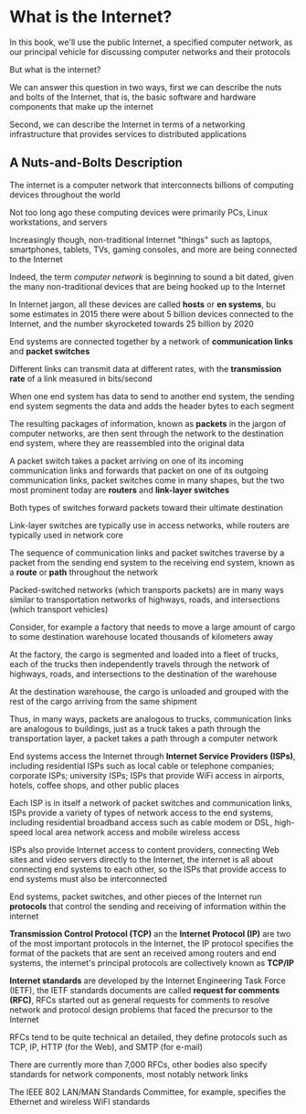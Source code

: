 # What is the Internet?
In this book, we'll use the public Internet, a specified computer network, as our principal vehicle for discussing computer networks and their protocols

But what is the internet?

We can answer this question in two ways, first we can describe the nuts and bolts of the Internet, that is, the basic software and hardware components that make up the internet

Second, we can describe the Internet in terms of a networking infrastructure that provides services to distributed applications

## A Nuts-and-Bolts Description
The internet is a computer network that interconnects billions of computing devices throughout the world

Not too long ago these computing devices were primarily PCs, Linux workstations, and servers

Increasingly though, non-traditional Internet "things" such as laptops, smartphones, tablets, TVs, gaming consoles, and more are being connected to the Internet

Indeed, the term *computer network* is beginning to sound a bit dated, given the many non-traditional devices that are being hooked up to the Internet

In Internet jargon, all these devices are called **hosts** or **en systems**, bu some estimates in 2015 there were about 5 billion devices connected to the Internet, and the number skyrocketed towards 25 billion by 2020

End systems are connected together by a network of **communication links** and **packet switches**

Different links can transmit data at different rates, with the **transmission rate** of a link measured in bits/second

When one end system has data to send to another end system, the sending end system segments the data and adds the header bytes to each segment

The resulting packages of information, known as **packets** in the jargon of computer networks, are then sent through the network to the destination end system, where they are reassembled into the original data

A packet switch takes a packet arriving on one of its incoming communication links and forwards that packet on one of its outgoing communication links, packet switches come in many shapes, but the two most prominent today are **routers** and **link-layer switches**

Both types of switches forward packets toward their ultimate destination

Link-layer switches are typically use in access networks, while routers are typically used in network core

The sequence of communication links and packet switches traverse by a packet from the sending end system to the receiving end system, known as a **route** or **path** throughout the network

Packed-switched networks (which transports packets) are in many ways similar to transportation networks of highways, roads, and intersections (which transport vehicles)

Consider, for example a factory that needs to move a large amount of cargo to some destination warehouse located thousands of kilometers away

At the factory, the cargo is segmented and loaded into a fleet of trucks, each of the trucks then independently travels through the network of highways, roads, and intersections to the destination of the warehouse

At the destination warehouse, the cargo is unloaded and grouped with the rest of the cargo arriving from the same shipment

Thus, in many ways, packets are analogous to trucks, communication links are analogous to buildings, just as a truck takes a path through the transportation layer, a packet takes a path through a computer network

End systems access the Internet through **Internet Service Providers (ISPs)**, including residential ISPs such as local cable or telephone companies; corporate ISPs; university ISPs; ISPs that provide WiFi access in airports, hotels, coffee shops, and other public places

Each ISP is in itself a network of packet switches and communication links, ISPs provide a variety of types of network access to the end systems, including residential broadband access such as cable modem or DSL, high-speed local area network access and mobile wireless access

ISPs also provide Internet access to content providers, connecting Web sites and video servers directly to the Internet, the internet is all about connecting end systems to each other, so the ISPs that provide access to end systems must also be interconnected

End systems, packet switches, and other pieces of the Internet run **protocols** that control the sending and receiving of information within the internet

**Transmission Control Protocol (TCP)** an the **Internet Protocol (IP)** are two of the most important protocols in the Internet, the IP protocol specifies the format of the packets that are sent an received among routers and end systems, the internet's principal protocols are collectively known as **TCP/IP**

**Internet standards** are developed by the Internet Engineering Task Force (IETF), the IETF standards documents are called **request for comments (RFC)**, RFCs started out as general requests for comments to resolve network and protocol design problems that faced the precursor to the Internet

RFCs tend to be quite technical an detailed, they define protocols such as TCP, IP, HTTP (for the Web), and SMTP (for e-mail)

There are currently more than 7,000 RFCs, other bodies also specify standards for network components, most notably network links

The IEEE 802 LAN/MAN Standards Committee, for example, specifies the Ethernet and wireless WiFI standards